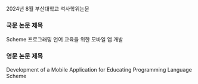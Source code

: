 2024년 8월 부산대학교 석사학위논문
<br>
### 국문 논문 제목
Scheme 프로그래밍 언어 교육을 위한 모바일 앱 개발
### 영문 논문 제목
Development of a Mobile Application for Educating Programming Language Scheme
<br>
